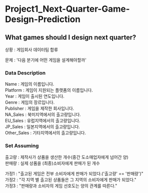 # Project1_Next-Quarter-Game-Design-Prediction

## What games should I design next quarter?

상황 : 게임회사 데이터팀 합류

문제 : '다음 분기에 어떤 게임을 설계해야할까'

### Data Description

Name : 게임의 이름입니다.<br>
Platform : 게임이 지원되는 플랫폼의 이름입니다.<br>
Year : 게임이 출시된 연도입니다.<br>
Genre : 게임의 장르입니다.<br>
Publisher : 게임을 제작한 회사입니다.<br>
NA_Sales : 북미지역에서의 출고량입니다.<br>
EU_Sales : 유럽지역에서의 출고량입니다.<br>
JP_Sales : 일본지역에서의 출고량입니다.<br>
Other_Sales : 기타지역에서의 출고량입니다.<br>

### Set Assuming

출고량 : 제작사가 상품을 생산한 개수(중간 도소매업자에게 넘어간 양)<br>
판매량 : 실제 상품을 (최종)소비자에게 판매가 된 개수<br>

가정1 : "출고된 게임은 전부 소비자에게 판매가 되었다.('출고량' == '판매량')"<br>
가정2 : "각 지역 별 출고된 상품들은 그 지역의 소비자에게 판매가 되었다."<br>
가정3 : "판매량과 소비자의 게임 선호도는 양의 관계를 따른다."<br>
